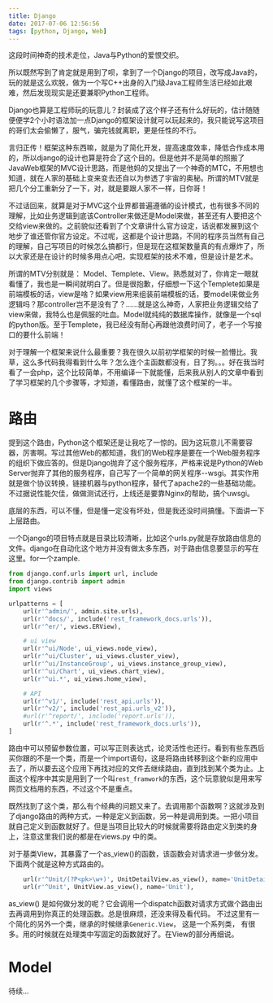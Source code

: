 ```yaml
---
title: Django
date: 2017-07-06 12:56:56
tags: [python, Django, Web]
---
```


这段时间神奇的技术走位，Java与Python的爱恨交织。

所以既然写到了肯定就是用到了呗，拿到了一个Django的项目，改写成Java的，玩的就是这么欢脱，做为一个写C++出身的入门级Java工程师生活已经如此艰难，然后发现现实是还要兼职Python工程师。

Django也算是工程师玩的玩意儿？封装成了这个样子还有什么好玩的，估计随随便便学2个小时语法加一点Django的框架设计就可以玩起来的，我只能说写这项目的哥们太会偷懒了，服气，骗完钱就离职，更是任性的不行。

言归正传！框架这种东西嘛，就是为了简化开发，提高速度效率，降低合作成本用的，所以django的设计也算是符合了这个目的。但是他并不是简单的照搬了JavaWeb框架的MVC设计思路，而是他妈的又提出了一个神奇的MTC，不用想也知道，就在人家的基础上变来变去还自以为参透了宇宙的奥秘。所谓的MTV就是把几个分工重新分了一下，对，就是要跟人家不一样，日你哥！

不过话回来，就算是对于MVC这个业界都普遍遵循的设计模式，也有很多不同的理解，比如业务逻辑到底该Controller来做还是Model来做，甚至还有人要把这个交给view来做的。之前貌似还看到了个文章讲什么官方设定，话说都发展到这个地步了谁还管你官方设定。不过呢，这都是个设计思路，不同的程序员当然有自己的理解，自己写项目的时候怎么搞都行，但是现在这框架数量真的有点爆炸了，所以大家还是在设计的时候多用点心吧，实现框架的技术不难，但是设计是艺术。

所谓的MTV分别就是： Model、Templete、View。熟悉就对了，你肯定一眼就看懂了，我也是一瞬间就明白了。但是很抱歉，仔细想一下这个Templete如果是前端模板的话，view是啥？如果view用来组装前端模板的话，要model来做业务逻辑吗？那controller岂不是没有了？……就是这么神奇，人家把业务逻辑交给了view来做，我特么也是佩服的吐血。Model就纯纯的数据库操作，就像是一个sql的python版。至于Templete，我已经没有耐心再跟他浪费时间了，老子一个写接口的要什么前端！

对于理解一个框架来说什么最重要？我在很久以前初学框架的时候一脸懵比。我草，这么多代码我得看到什么年？怎么连个主函数都没有，日了狗。。。好在我当时看了一会php，这个比较简单，不用编译一下就能懂，后来我从别人的文章中看到了学习框架的几个步骤等，才知道，看懂路由，就懂了这个框架的一半。

# 路由

提到这个路由，Python这个框架还是让我吃了一惊的。因为这玩意儿不需要容器，厉害啊。写过其他Web的都知道，我们的Web程序是要在一个Web服务程序的组织下做应答的。但是Django抛弃了这个服务程序，严格来说是Python的Web Server抛弃了其他的服务程序，自己写了一个简单的网关程序--wsgi。其实作用就是做个协议转换，链接机器与python程序，替代了apache2的一些基础功能。不过据说性能欠佳，做做测试还行，上线还是要靠Nginx的帮助，搞个uwsgi。

底层的东西，可以不懂，但是懂一定没有坏处，但是我还没时间搞懂。下面讲一下上层路由。

一个Django的项目特点就是目录比较清晰，比如这个urls.py就是存放路由信息的文件。django在自动化这个地方并没有做太多东西，对于路由信息要显示的写在这里。for一个zample.
```python
from django.conf.urls import url, include
from django.contrib import admin
import views

urlpatterns = [
    url(r'^admin/', admin.site.urls),
    url(r'^docs/', include('rest_framework_docs.urls')),
    url(r'^er/', views.ERView),

    # ui view
    url(r'^ui/Node', ui_views.node_view),
    url(r'^ui/Cluster', ui_views.cluster_view),
    url(r'^ui/InstanceGroup', ui_views.instance_group_view),
    url(r'^ui/Chart', ui_views.chart_view),
    url(r'^ui.*', ui_views.home_view),

    # API
    url(r'^v1/', include('rest_api.urls')),
    url(r'^v2/', include('rest_api.urls_v2')),
    #url(r'^report/', include('report.urls')),
    url(r'^.*', include('rest_framework_docs.urls')),
]
```
路由中可以预留参数位置，可以写正则表达式，论灵活性也还行。看到有些东西后买你跟的不是一个类，而是一个import语句，这是将路由转移到这个新的应用中去了，所以要去这个应用下再找对应的文件去继续路由，直到找到某个类为止。上面这个程序中其实是用到了一个叫`rest_framwork`的东西，这个玩意貌似是用来写网页文档用的东西，不过这个不是重点。

既然找到了这个类，那么有个经典的问题又来了。去调用那个函数啊？这就涉及到了django路由的两种方式，一种是定义到函数，另一种是调用到类。一把小项目就自己定义到函数就好了。但是当项目比较大的时候就需要将路由定义到类的身上，注意这里我们说的都是在views.py 中的类。

对于基类View，其暴露了一个as\_view()的函数，该函数会对请求进一步做分发。下面两个就是这种方式路由的。
```python
    url(r'^Unit/(?P<pk>\w+)', UnitDetailView.as_view(), name='UnitDetail'),
    url(r'^Unit', UnitView.as_view(), name='Unit'),
```

as\_view() 是如何做分发的呢？它会调用一个dispatch函数对请求方式做个路由出去再调用到你真正的处理函数。总是很麻烦，还没来得及看代码。
不过这里有一个简化的另外一个类，继承的时候继承`Generic.View`， 这是一个系列类， 有很多。用的时候就在处理类中写固定的函数就好了。在View的部分再细说。

# Model

待续...

